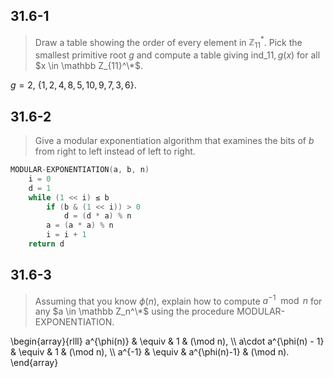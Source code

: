 ## 31.6-1

> Draw a table showing the order of every element in $\mathbb Z_{11}^*$. Pick the smallest primitive root $g$ and compute a table giving $\text{ind}\_{11, g}(x)$ for all $x \in \mathbb Z_{11}^\*$.

$g = 2$, $\{1, 2, 4, 8, 5, 10, 9, 7, 3, 6\}$.

## 31.6-2

> Give a modular exponentiation algorithm that examines the bits of $b$ from right to left instead of left to right.

```cpp
MODULAR-EXPONENTIATION(a, b, n)
    i = 0
    d = 1
    while (1 << i) ≤ b
        if (b & (1 << i)) > 0
            d = (d * a) % n
        a = (a * a) % n
        i = i + 1
    return d
```

## 31.6-3

> Assuming that you know $\phi(n)$, explain how to compute $a^{-1} \mod n$ for any $a \in \mathbb Z_n^\*$ using the procedure $\text{MODULAR-EXPONENTIATION}$.


\begin{array}{rlll}
           a^{\phi(n)} & \equiv & 1             & (\mod n), \\\\
a\cdot a^{\phi(n) - 1} & \equiv & 1             & (\mod n), \\\\
                a^{-1} & \equiv & a^{\phi(n)-1} & (\mod n).
\end{array}

